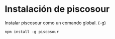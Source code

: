 # Instalación de piscosour

Instalar piscosour como un comando global. (-g) 

    npm install -g piscosour 